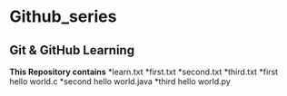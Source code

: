 # Github_series
## Git & GitHub Learning

**This Repository contains**
*learn.txt
*first.txt
*second.txt
*third.txt
*first hello world.c
*second hello world.java
*third hello world.py
   
   


   
   
